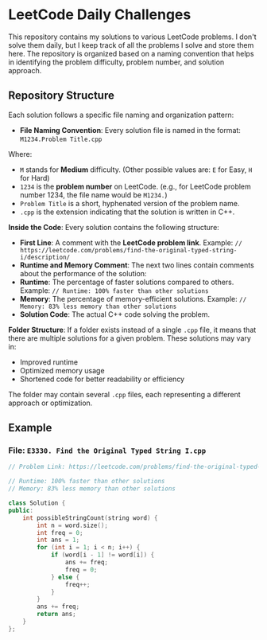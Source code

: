 # LeetCode Daily Challenges

This repository contains my solutions to various LeetCode problems. I don't solve them daily, but I keep track of all
the problems I solve and store them here. The repository is organized based on a naming convention that helps in
identifying the problem difficulty, problem number, and solution approach.

## Repository Structure

Each solution follows a specific file naming and organization pattern:

-   **File Naming Convention**:
    Every solution file is named in the format:
    `M1234.Problem Title.cpp`

Where:

-   `M` stands for **Medium** difficulty.
    (Other possible values are: `E` for Easy, `H` for Hard)
-   `1234` is the **problem number** on LeetCode.
    (e.g., for LeetCode problem number 1234, the file name would be `M1234.`)
-   `Problem Title` is a short, hyphenated version of the problem name.
-   `.cpp` is the extension indicating that the solution is written in C++.

**Inside the Code**:
Every solution contains the following structure:

-   **First Line**:
    A comment with the **LeetCode problem link**.
    Example:
    `// https://leetcode.com/problems/find-the-original-typed-string-i/description/`
-   **Runtime and Memory Comment**:
    The next two lines contain comments about the performance of the solution:
-   **Runtime**: The percentage of faster solutions compared to others.
    Example:
    `// Runtime: 100% faster than other solutions`
-   **Memory**: The percentage of memory-efficient solutions.
    Example:
    `// Memory: 83% less memory than other solutions`
-   **Solution Code**:
    The actual C++ code solving the problem.

**Folder Structure**:
If a folder exists instead of a single `.cpp` file, it means that there are multiple solutions for a given problem.
These solutions may vary in:

-   Improved runtime
-   Optimized memory usage
-   Shortened code for better readability or efficiency

The folder may contain several `.cpp` files, each representing a different approach or optimization.

## Example

### File: `E3330. Find the Original Typed String I.cpp`

```cpp
// Problem Link: https://leetcode.com/problems/find-the-original-typed-string-i/description/

// Runtime: 100% faster than other solutions
// Memory: 83% less memory than other solutions

class Solution {
public:
    int possibleStringCount(string word) {
        int n = word.size();
        int freq = 0;
        int ans = 1;
        for (int i = 1; i < n; i++) {
            if (word[i - 1] != word[i]) {
                ans += freq;
                freq = 0;
            } else {
                freq++;
            }
        }
        ans += freq;
        return ans;
    }
};
```
